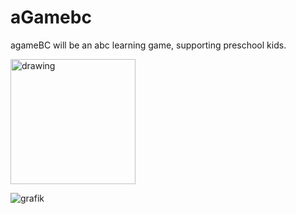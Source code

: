 # aGamebc

agameBC will be an abc learning game, supporting preschool kids.


<img src="https://user-images.githubusercontent.com/95278041/154852518-c1ad0d82-63db-4202-88b9-74559cab3104.png" alt="drawing" width="200"/>

![grafik](https://user-images.githubusercontent.com/95278041/154852518-c1ad0d82-63db-4202-88b9-74559cab3104.png)
